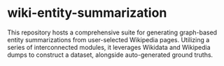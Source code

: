 # wiki-entity-summarization
This repository hosts a comprehensive suite for generating graph-based entity summarizations from user-selected Wikipedia pages. Utilizing a series of interconnected modules, it leverages Wikidata and Wikipedia dumps to construct a dataset, alongside auto-generated ground truths.
